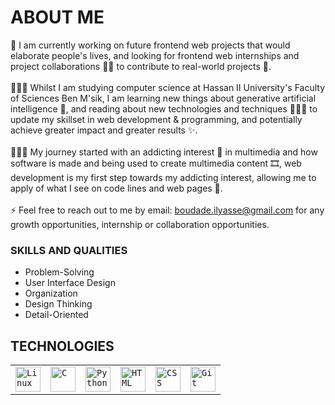 # ABOUT ME
🔭 I am currently working on future frontend web projects that would elaborate people's lives, and looking for frontend web internships and project collaborations 🤝🏻 to contribute to real-world projects 🧱. <br /> <br />
👨🏻‍🎓 Whilst I am studying computer science at Hassan II University's Faculty of Sciences Ben M'sik, I am learning new things about generative artificial intelligence 🤖, and reading about new technologies and techniques 🕵🏻‍♂️ to update my skillset in web development & programming, and potentially achieve greater impact and greater results ✨. <br /> <br />
👨🏻‍💻 My journey started with an addicting interest 🎲 in multimedia and how software is made and being used to create multimedia content 🎞, web development is my first step towards my addicting interest, allowing me to apply of what I see on code lines and web pages 🔮.
<br /> <br /> ⚡ Feel free to reach out to me by email: boudade.ilyasse@gmail.com for any growth opportunities, internship or collaboration opportunities.
### SKILLS AND QUALITIES
- Problem-Solving
- User Interface Design
- Organization
- Design Thinking
- Detail-Oriented
## TECHNOLOGIES
<table>
	<tr>
		<td><code><img width="40" src="https://github.com/marwin1991/profile-technology-icons/assets/76662862/2481dc48-be6b-4ebb-9e8c-3b957efe69fa" alt="Linux" title="Linux"/></code></td>
		<td><code><img width="40" src="[https://user-images.githubusercontent.com/25181517/183423507-c056a6f9-1ba8-4312-a350-19bcbc5a8697.png](https://upload.wikimedia.org/wikipedia/commons/1/18/C_Programming_Language.svg)" alt="C" title="C"/></code></td>
		<td><code><img width="40" src="https://user-images.githubusercontent.com/25181517/183423507-c056a6f9-1ba8-4312-a350-19bcbc5a8697.png" alt="Python" title="Python"/></code></td>
		<td><code><img width="40" src="https://user-images.githubusercontent.com/25181517/192158954-f88b5814-d510-4564-b285-dff7d6400dad.png" alt="HTML" title="HTML"/></code></td>
		<td><code><img width="40" src="https://user-images.githubusercontent.com/25181517/183898674-75a4a1b1-f960-4ea9-abcb-637170a00a75.png" alt="CSS" title="CSS"/></code></td>
		<td><code><img width="40" src="https://user-images.githubusercontent.com/25181517/192108372-f71d70ac-7ae6-4c0d-8395-51d8870c2ef0.png" alt="Git" title="Git"/></code></td>
	</tr>
</table>

<!-- Lorem ipsum dolor sit amet, consectetur adipiscing elit. Sed ut sagittis lorem. Quisque sit amet diam id orci elementum efficitur. Sed a dictum metus, lacinia aliquam orci. Ut porttitor, turpis eu posuere congue, ligula tellus euismod dui, nec pretium massa sapien id sem. Aliquam quis augue vel augue condimentum laoreet id vitae magna. Sed sit amet nisl fringilla, consequat odio in, vestibulum neque. Nam nec placerat lectus. Fusce eleifend elit vitae neque auctor euismod. Vivamus pharetra elementum cursus. Maecenas ut ligula sed mauris sollicitudin cursus ut a eros. Phasellus volutpat venenatis orci, malesuada gravida quam. Sed efficitur et turpis at faucibus. Nulla vestibulum diam nec lacus pharetra placerat. Vestibulum faucibus molestie metus sed pulvinar. Phasellus euismod feugiat odio, vel cursus arcu imperdiet ut. Morbi laoreet mollis tortor et aliquet. -->

<!-- **budilyass447/budilyass447** is a ✨ _special_ ✨ repository because its `README.md` (this file) appears on your GitHub profile.

Here are some ideas to get you started:

- 🔭 I’m currently working on ...
- 🌱 I’m currently learning ...
- 👯 I’m looking to collaborate on ...
- 🤔 I’m looking for help with ...
- 💬 Ask me about ...
- 📫 How to reach me: ...
- 😄 Pronouns: ...
- ⚡ Fun fact: ... -->

